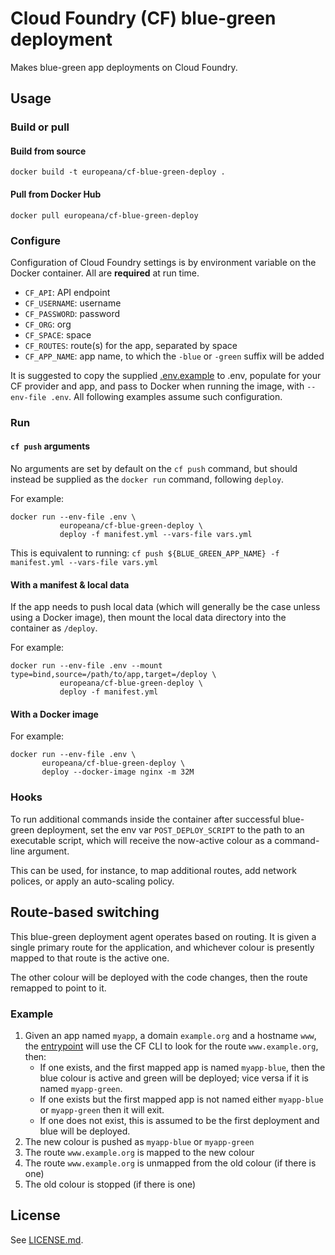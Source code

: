 # Cloud Foundry (CF) blue-green deployment

Makes blue-green app deployments on Cloud Foundry.

## Usage

### Build or pull

#### Build from source

```
docker build -t europeana/cf-blue-green-deploy .
```

#### Pull from Docker Hub

```
docker pull europeana/cf-blue-green-deploy
```

### Configure

Configuration of Cloud Foundry settings is by environment variable on the
Docker container. All are **required** at run time.

* `CF_API`: API endpoint
* `CF_USERNAME`: username
* `CF_PASSWORD`: password
* `CF_ORG`: org
* `CF_SPACE`: space
* `CF_ROUTES`: route(s) for the app, separated by space
* `CF_APP_NAME`: app name, to which the `-blue` or `-green` suffix will be added

It is suggested to copy the supplied [.env.example](./.env.example) to .env,
populate for your CF provider and app, and pass to Docker when running the
image, with `--env-file .env`. All following examples assume such configuration.


### Run

#### `cf push` arguments

No arguments are set by default on the `cf push` command, but should instead
be supplied as the `docker run` command, following `deploy`.

For example:
```
docker run --env-file .env \
           europeana/cf-blue-green-deploy \
           deploy -f manifest.yml --vars-file vars.yml
```

This is equivalent to running: `cf push ${BLUE_GREEN_APP_NAME} -f manifest.yml --vars-file vars.yml`

#### With a manifest & local data

If the app needs to push local data (which will generally be the case unless using
a Docker image), then mount the local data directory into the container as
`/deploy`.

For example:
```
docker run --env-file .env --mount type=bind,source=/path/to/app,target=/deploy \
           europeana/cf-blue-green-deploy \
           deploy -f manifest.yml
```

#### With a Docker image

For example:
```
docker run --env-file .env \
       europeana/cf-blue-green-deploy \
       deploy --docker-image nginx -m 32M
```

### Hooks

To run additional commands inside the container after successful blue-green
deployment, set the env var `POST_DEPLOY_SCRIPT` to the path to an executable
script, which will receive the now-active colour as a command-line argument.

This can be used, for instance, to map additional routes, add network polices,
or apply an auto-scaling policy.


## Route-based switching

This blue-green deployment agent operates based on routing. It is given a
single primary route for the application, and whichever colour is presently
mapped to that route is the active one.

The other colour will be deployed with the code changes, then the route remapped
to point to it.

### Example

1. Given an app named `myapp`, a domain `example.org` and a hostname `www`, the
  [entrypoint](./docker-entrypoint) will use the CF CLI to look for the route
  `www.example.org`, then:
    * If one exists, and the first mapped app is named `myapp-blue`, then the blue
      colour is active and green will be deployed; vice versa if it is named `myapp-green`.
    * If one exists but the first mapped app is not named either `myapp-blue` or
      `myapp-green` then it will exit.
    * If one does not exist, this is assumed to be the first deployment and blue
      will be deployed.
2. The new colour is pushed as `myapp-blue` or `myapp-green`
3. The route `www.example.org` is mapped to the new colour
4. The route `www.example.org` is unmapped from the old colour (if there is one)
5. The old colour is stopped (if there is one)


## License

See [LICENSE.md](../LICENSE.md).
